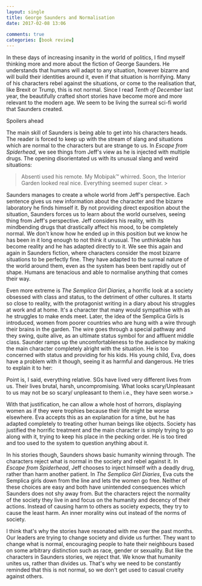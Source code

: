 ```yaml
---  
layout: single  
title: George Saunders and Normalisation  
date: 2017-02-08 13:06  
  
comments: true  
categories: [book review]  
---  
```

In these days of increasing insanity in the world of politics, I find myself thinking more and more about the fiction of George Saunders. He understands that humans will adapt to any situation, however bizarre and will build their identities around it, even if that situation is horrifying. Many of his characters rebel against the situations, or come to the realisation that, like Brexit or Trump, this is not normal. Since I read *Tenth of December* last year, the beautifully crafted short stories have become more and more relevant to the modern age. We seem to be living the surreal sci-fi world that Saunders created.  

Spoilers ahead  
<!--more-->  

The main skill of Saunders is being able to get into his characters heads. The reader is forced to keep up with the stream of slang and situations which are normal to the characters but are strange to us. In *Escape from Spiderhead*, we see things from Jeff's view as he is injected with multiple drugs. The opening disorientated us with its unusual slang and weird situations:  

> Absenti used his remote. My Mobipak™ whirred. Soon, the Interior Garden looked real nice. Everything seemed super clear. >  

Saunders manages to create a whole world from Jeff's perspective. Each sentence gives us new information about the character and the bizarre laboratory he finds himself it. By not providing direct exposition about the situation, Saunders forces us to learn about the world ourselves, seeing thing from Jeff's perspective. Jeff considers his reality, with its mindbending drugs that drastically affect his mood, to be completely normal. We don't know how he ended up in this position but we know he has been in it long enough to not think it unusual. The unthinkable has become reality and he has adapted directly to it. We see this again and again in Saunders fiction, where characters consider the most bizarre situations to be perfectly fine. They have adapted to the surreal nature of the world around them, even as the system has been bent rapidly out of shape. Humans are tenacious and able to normalise anything that comes their way.  

Even more extreme is *The Semplica Girl Diaries*, a horrific look at a society obsessed with class and status, to the detriment of other cultures. It starts so close to reality, with the protagonist writing in a diary about his struggles at work and at home. It's a character that many would sympathise with as he struggles to make ends meet. Later, the idea of the Semplica Girls is introduced, women from poorer countries who are hung with a wire through their brains in the garden. The wire goes through a special pathway and they swing, quite alive, as an ultimate status symbol for and affluent middle class. Saunder ramps up the uncomfortableness to the audience by making the main character completely alright with the situation. He is too concerned with status and providing for his kids. His young child, Eva, does have a problem with it though, seeing it as harmful and dangerous. He tries to explain it to her:  

>   
Point is, I said, everything relative. SGs have lived very different lives from us. Their lives brutal, harsh, uncompromising. What looks scary/Unpleasant to us may not be so scary/ unpleasant to them i.e., they have seen worse.>  

With that justification, he can allow a whole host of horrors, displaying women as if they were trophies because their life might be worse elsewhere. Eva accepts this as an explanation for a time, but he has adapted completely to treating other human beings like objects. Society has justified the horrific treatment and the main character is simply trying to go along with it, trying to keep his place in the pecking order. He is too tired and too used to the system to question anything about it.  

In his stories though, Saunders shows basic humanity winning through. The characters reject what is normal in the society and rebel against it. In *Escape from Spiderhead*, Jeff chooses to inject himself with a deadly drug, rather than harm another patient. In *The Semplica Girl Diaries*, Eva cuts the Semplica girls down from the line and lets the women go free. Neither of these choices are easy and both have unintended consequences which Saunders does not shy away from. But the characters reject the normality of the society they live in and focus on the humanity and decency of their actions. Instead of causing harm to others as society expects, they try to cause the least harm. An inner morality wins out instead of the norms of society.  

I think that's why the stories have resonated with me over the past months. Our leaders are trying to change society and divide us further. They want to change what is normal, encouraging people to hate their neighbours based on some arbitrary distinction such as race, gender or sexuality. But like the characters in Saunders stories, we reject that. We know that humanity unites us, rather than divides us. That's why we need to be constantly reminded that this is not normal, so we don't get used to casual cruelty against others.  
